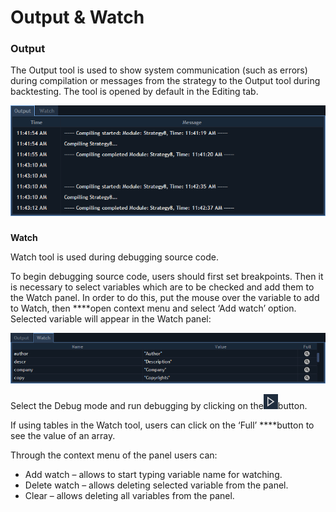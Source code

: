 # Output & Watch

### **Output**

The Output tool is used to show system communication \(such as errors\) during compilation or messages from the strategy to the Output tool during backtesting. The tool is opened by default in the Editing tab.

![](../../.gitbook/assets/1%20%2820%29.png)

### 
**Watch**

Watch tool is used during debugging source code.

To begin debugging source code, users should first set breakpoints. Then it is necessary to select variables which are to be checked and add them to the Watch panel. In order to do this, put the mouse over the variable to add to Watch, then ****open context menu and select ‘Add watch’ option. Selected variable will appear in the Watch panel:

![](../../.gitbook/assets/2%20%2812%29.png)

Select the Debug mode and run debugging by clicking on the![](../../.gitbook/assets/3%20%2843%29.png)button.

If using tables in the Watch tool, users can click on the ‘Full’ ****button to see the value of an array.

Through the context menu of the panel users can:

* Add watch – allows to start typing variable name for watching.
* Delete watch – allows deleting selected variable from the panel.
* Clear – allows deleting all variables from the panel.

